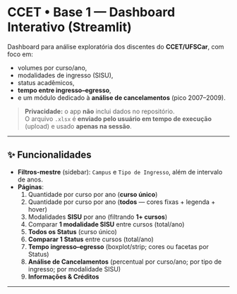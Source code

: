 # CCET • Base 1 — Dashboard Interativo (Streamlit)

Dashboard para análise exploratória dos discentes do **CCET/UFSCar**, com foco em:
- volumes por curso/ano,
- modalidades de ingresso (SISU),
- status acadêmicos,
- **tempo entre ingresso–egresso**,
- e um módulo dedicado à **análise de cancelamentos** (pico 2007–2009).

> **Privacidade:** o app **não** inclui dados no repositório.  
> O arquivo `.xlsx` é **enviado pelo usuário em tempo de execução** (upload) e usado **apenas na sessão**.

---

## ✨ Funcionalidades

- **Filtros-mestre** (sidebar): `Campus` e `Tipo de Ingresso`, além de intervalo de anos.
- **Páginas**:
  1. Quantidade por curso por ano (**curso único**)
  2. Quantidade por curso por ano (**todos** — cores fixas + legenda + hover)
  3. Modalidades **SISU** por ano (filtrando **1+ cursos**)
  4. Comparar **1 modalidade SISU** entre cursos (total/ano)
  5. **Todos os Status** (curso único)
  6. **Comparar 1 Status** entre cursos (total/ano)
  7. **Tempo ingresso–egresso** (boxplot/strip; cores ou facetas por Status)
  8. **Análise de Cancelamentos** (percentual por curso/ano; por tipo de ingresso; por modalidade SISU)
  9. **Informações & Créditos**

---
